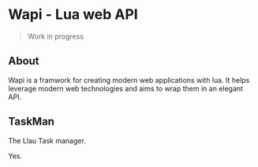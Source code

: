 Wapi - Lua web API
====================

> Work in progress

About
------
Wapi is a framwork for creating modern web applications with lua. It helps leverage modern web technologies and aims to wrap them in an elegant API.

TaskMan
-------
The Llau Task manager.

Yes.


